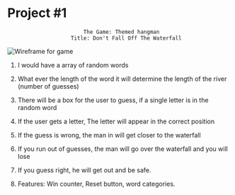 # Project #1
							The Game: Themed hangman
						Title: Don't Fall Off The Waterfall
![Wireframe for game](https://i.imgur.com/TY0wgE7.png)
1. I would have a array of random words
2. What ever the length of the word it will determine the length
of the river (number of guesses)
3. There will be a box for the user to guess, if a single letter is in the random word
4. If the user gets a letter, The letter will appear in the correct position
5. If the guess is wrong, the man in will get closer to the waterfall
6. If you run out of guesses, the man will go over the waterfall and you will lose
7. If you guess right, he will get out and be safe. 

8. Features: Win counter, Reset button, word categories.
